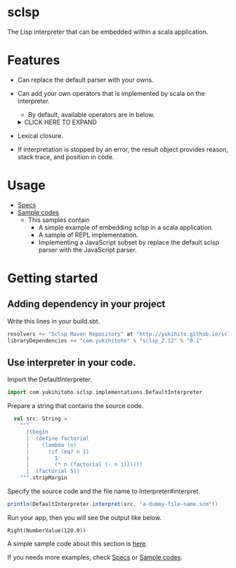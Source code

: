 # sclsp
The Lisp interpreter that can be embedded within a scala application.
    
# Features
- Can replace the default parser with your owns.
- Can add your own operators that is implemented by scala on the interpreter.
  - By default, available operators are in below.
  <details><summary>CLICK HERE TO EXPAND</summary>

    - lambda
    - car
    - cdr
    - cons
    - list
    - quote
    - \'
    - define
    - if
    - ==
    - <=
    - <
    - \>
    - \>=
    - \+
    - \-
    - \*
    - /
    - and
    - or
    - not
    - eq?
    - atom?
    - begin
    - exit
    - print
    - set!
    - while

    </details>
- Lexical closure.     
- If interpretation is stopped by an error, the result object provides reason, stack trace, and position in code.  

# Usage
- [Specs](https://github.com/Yukihito/sclsp/tree/master/src/test/scala/com/yukihitoho/sclsp/interpreter)
- [Sample codes](https://github.com/Yukihito/sclsp-samples)
  - This samples contain
    - A simple example of embedding sclsp in a scala application.
    - A sample of REPL implementation.
    - Implementing a JavaScript subset by replace the default sclsp parser with the JavaScript parser.

# Getting started
## Adding dependency in your project
Write this lines in your build.sbt.
```scala
resolvers += "Sclsp Maven Repository" at "http://yukihito.github.io/sclsp"
libraryDependencies += "com.yukihitoho" % "sclsp_2.12" % "0.1"
```

## Use interpreter in your code.
Import the DefaultInterpreter.
```scala
import com.yukihitoho.sclsp.implementations.DefaultInterpreter

```

Prepare a string that contains the source code.
```scala
  val src: String =
    """
      |(begin
      |  (define factorial
      |    (lambda (n)
      |      (if (eq? n 1)
      |        1
      |        (* n (factorial (- n 1))))))
      |  (factorial 5))
    """.stripMargin
```

Specify the source code and the file name to Interpreter#interpret.

```scala
println(DefaultInterpreter.interpret(src, "a-dummy-file-name.scm"))
```

Run your app, then you will see the output like below.
```
Right(NumberValue(120.0))
``` 

A simple sample code about this section is [here](https://github.com/Yukihito/sclsp-samples/blob/master/src/main/scala/com/yukihitoho/sclspsamples/simpleusage/Main.scala).


If you needs more examples, check [Specs](https://github.com/Yukihito/sclsp/tree/master/src/test/scala/com/yukihitoho/sclsp/interpreter) or [Sample codes](https://github.com/Yukihito/sclsp-samples). 
